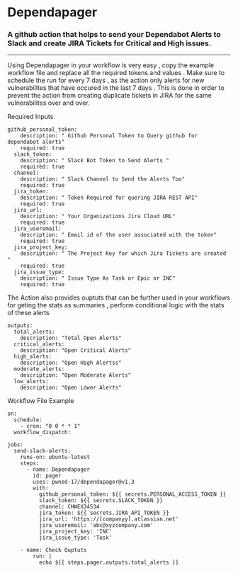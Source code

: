 # Dependapager 
### A github action that helps to send your Dependabot Alerts to Slack and create JIRA Tickets for Critical and High issues.
---

Using Dependapager in your workflow is very easy , copy the example  workflow file and replace all the required tokens and values . Make sure to schedule the run  for every  7 days , as the action only alerts for new vulnerabilites that have occured in the last 7 days . This is done in order to prevent the action from creating duplicate tickets in JIRA for the same vulnerabilites over and over. 



Required Inputs

```
github_personal_token:
    description: " Github Personal Token to Query github for dependabot alerts"
    required: true
  slack_token:
    description: " Slack Bot Token to Send Alerts "
    required: true
  channel:
    description: " Slack Channel to Send the Alerts Too"
    required: true
  jira_token:
    description: " Token Required for quering JIRA REST API"
    required: true
  jira_url:
    description: " Your Organizations Jira Cloud URL"
    required: true
  jira_useremail:
    description: " Email id of the user associated with the token"
    required: true
  jira_project_key:
    description: " The Project Key for which Jira Tickets are created "
    required: true
  jira_issue_type:
    description: " Issue Type As Task or Epic or INC"
    required: true
```


          
The Action also provides ouptuts that can be further used in your workflows for geting the stats as summaries , perform conditional logic with the stats of these alerts 

```
outputs:
  total_alerts:
    description: "Total Open Alerts"
  critical_alerts:
    description: "Open Critical Alerts"
  high_alerts:
    description: "Open High Alertss"
  moderate_alerts:
    description: "Open Moderate Alerts"
  low_alerts:
    description: "Open Lower Alerts"
```
          
 Workflow File Example
 
 
``` name: Dependapager
on:
  schedule:
    - cron: "0 0 * * 1"
  workflow_dispatch:

jobs:
  send-slack-alerts:
    runs-on: ubuntu-latest
    steps:
      - name: Dependapager
        id: pager
        uses: pwned-17/dependapager@v1.3
        with:
          github_personal_token: ${{ secrets.PERSONAL_ACCESS_TOKEN }}
          slack_token: ${{ secrets.SLACK_TOKEN }}
          channel: CHWEX34534
          jira_token: ${{ secrets.JIRA_API_TOKEN }}
          jira_url: 'https://[companyy].atlassian.net'
          jira_useremail: 'abc@xyzcompany.com'
          jira_project_key: 'INC'
          jira_issue_type: 'Task'
    
    - name: Check Ouptuts
        run: |
          echo ${{ steps.pager.outputs.total_alerts }} 
 ```
 
          
 

